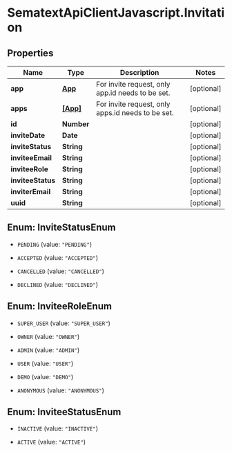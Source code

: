 # SematextApiClientJavascript.Invitation

## Properties

| Name              | Type                | Description                                       | Notes      |
| ----------------- | ------------------- | ------------------------------------------------- | ---------- |
| **app**           | [**App**](App.md)   | For invite request, only app.id needs to be set.  | [optional] |
| **apps**          | [**[App]**](App.md) | For invite request, only apps.id needs to be set. | [optional] |
| **id**            | **Number**          |                                                   | [optional] |
| **inviteDate**    | **Date**            |                                                   | [optional] |
| **inviteStatus**  | **String**          |                                                   | [optional] |
| **inviteeEmail**  | **String**          |                                                   | [optional] |
| **inviteeRole**   | **String**          |                                                   | [optional] |
| **inviteeStatus** | **String**          |                                                   | [optional] |
| **inviterEmail**  | **String**          |                                                   | [optional] |
| **uuid**          | **String**          |                                                   | [optional] |

<a name="InviteStatusEnum"></a>

## Enum: InviteStatusEnum

- `PENDING` (value: `"PENDING"`)

- `ACCEPTED` (value: `"ACCEPTED"`)

- `CANCELLED` (value: `"CANCELLED"`)

- `DECLINED` (value: `"DECLINED"`)

<a name="InviteeRoleEnum"></a>

## Enum: InviteeRoleEnum

- `SUPER_USER` (value: `"SUPER_USER"`)

- `OWNER` (value: `"OWNER"`)

- `ADMIN` (value: `"ADMIN"`)

- `USER` (value: `"USER"`)

- `DEMO` (value: `"DEMO"`)

- `ANONYMOUS` (value: `"ANONYMOUS"`)

<a name="InviteeStatusEnum"></a>

## Enum: InviteeStatusEnum

- `INACTIVE` (value: `"INACTIVE"`)

- `ACTIVE` (value: `"ACTIVE"`)
